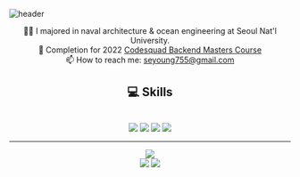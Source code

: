 
![header](https://capsule-render.vercel.app/api?type=waving&color=auto&theme=merko&height=300&text=Hello%20World!&&animation=fadeIn&fontsize=100)

<!--
**seyoung755/seyoung755** is a ✨ _special_ ✨ repository because its `README.md` (this file) appears on your GitHub profile.

Here are some ideas to get you started:
- 👯 I’m looking to collaborate on ...
- 🤔 I’m looking for help with ...
- 💬 Ask me about ...
- 😄 Pronouns: ...
- ⚡ Fun fact: ...

-->

<div align="center">  

👨‍🎓 I majored in naval architecture & ocean engineering at Seoul Nat'l University. </br>
🌱 Completion for 2022 [Codesquad Backend Masters Course](https://codesquad.kr) </br>
📫 How to reach me: seyoung755@gmail.com </br>


## 💻 Skills  

</div>


<div align="center">
<br/>
<img src="https://img.shields.io/badge/Java-F80000?style=for-the-badge&logo=java&logoColor=white"/>
<img src="https://img.shields.io/badge/SpringBoot-6DB33F?style=for-the-badge&logo=Spring Boot&logoColor=white"/>
<img src="https://img.shields.io/badge/JPA-F80000?style=for-the-badge&logo=java&logoColor=white"/>
<img src="https://img.shields.io/badge/MySQL-4479A1?style=for-the-badge&logo=MySQL&logoColor=white"/>

</div>


---

<div align="center">

<img src="https://github-readme-stats.vercel.app/api?username=seyoung755&theme=dark&show_icons=true"/></br>
<img src="http://mazassumnida.wtf/api/mini/generate_badge?boj=seyoung755"/>
<img src="https://hits.seeyoufarm.com/api/count/incr/badge.svg?url=https%3A%2F%2Fgithub.com%2Fseyoung755&count_bg=%2379C83D&title_bg=%23555555&icon=&icon_color=%23E7E7E7&title=hits&edge_flat=false"/>

</div>

